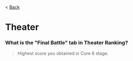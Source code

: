 < [Back](/GFL/mainpage)

# Theater

### What is the "Final Battle" tab in Theater Ranking?

> Highest score you obtained in Core 8 stage.